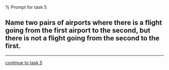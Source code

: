 % Prompt for task 5

## Name two pairs of airports where there is a flight going from the first airport to the second, but there is not a flight going from the second to the first.

---

[continue to task 5](./task5-v.html)
